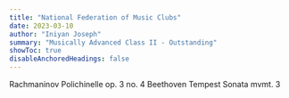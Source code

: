 ```yaml
---
title: "National Federation of Music Clubs"
date: 2023-03-10
author: "Iniyan Joseph"
summary: "Musically Advanced Class II - Outstanding" 
showToc: true
disableAnchoredHeadings: false
---
```

Rachmaninov Polichinelle op. 3 no. 4
Beethoven Tempest Sonata mvmt. 3
